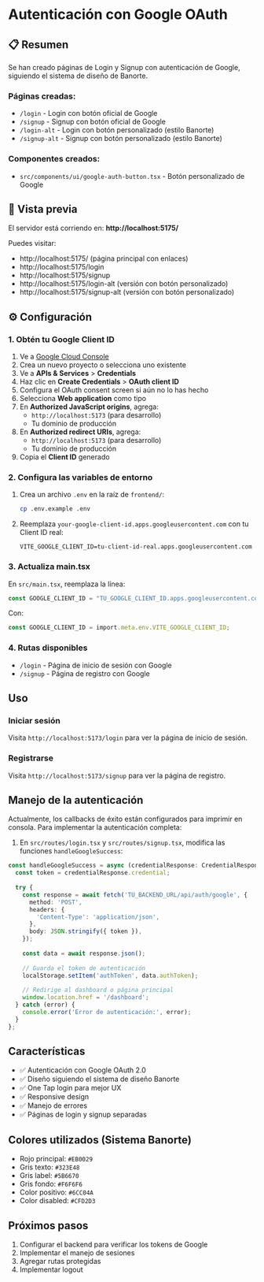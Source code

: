 # Autenticación con Google OAuth

## 📋 Resumen

Se han creado páginas de Login y Signup con autenticación de Google, siguiendo el sistema de diseño de Banorte. 

### Páginas creadas:
- `/login` - Login con botón oficial de Google
- `/signup` - Signup con botón oficial de Google  
- `/login-alt` - Login con botón personalizado (estilo Banorte)
- `/signup-alt` - Signup con botón personalizado (estilo Banorte)

### Componentes creados:
- `src/components/ui/google-auth-button.tsx` - Botón personalizado de Google

## 🚀 Vista previa

El servidor está corriendo en: **http://localhost:5175/**

Puedes visitar:
- http://localhost:5175/ (página principal con enlaces)
- http://localhost:5175/login
- http://localhost:5175/signup
- http://localhost:5175/login-alt (versión con botón personalizado)
- http://localhost:5175/signup-alt (versión con botón personalizado)

## ⚙️ Configuración

### 1. Obtén tu Google Client ID

1. Ve a [Google Cloud Console](https://console.cloud.google.com/)
2. Crea un nuevo proyecto o selecciona uno existente
3. Ve a **APIs & Services** > **Credentials**
4. Haz clic en **Create Credentials** > **OAuth client ID**
5. Configura el OAuth consent screen si aún no lo has hecho
6. Selecciona **Web application** como tipo
7. En **Authorized JavaScript origins**, agrega:
   - `http://localhost:5173` (para desarrollo)
   - Tu dominio de producción
8. En **Authorized redirect URIs**, agrega:
   - `http://localhost:5173` (para desarrollo)
   - Tu dominio de producción
9. Copia el **Client ID** generado

### 2. Configura las variables de entorno

1. Crea un archivo `.env` en la raíz de `frontend/`:
   ```bash
   cp .env.example .env
   ```

2. Reemplaza `your-google-client-id.apps.googleusercontent.com` con tu Client ID real:
   ```
   VITE_GOOGLE_CLIENT_ID=tu-client-id-real.apps.googleusercontent.com
   ```

### 3. Actualiza main.tsx

En `src/main.tsx`, reemplaza la línea:
```typescript
const GOOGLE_CLIENT_ID = "TU_GOOGLE_CLIENT_ID.apps.googleusercontent.com";
```

Con:
```typescript
const GOOGLE_CLIENT_ID = import.meta.env.VITE_GOOGLE_CLIENT_ID;
```

### 4. Rutas disponibles

- `/login` - Página de inicio de sesión con Google
- `/signup` - Página de registro con Google

## Uso

### Iniciar sesión
Visita `http://localhost:5173/login` para ver la página de inicio de sesión.

### Registrarse
Visita `http://localhost:5173/signup` para ver la página de registro.

## Manejo de la autenticación

Actualmente, los callbacks de éxito están configurados para imprimir en consola. Para implementar la autenticación completa:

1. En `src/routes/login.tsx` y `src/routes/signup.tsx`, modifica las funciones `handleGoogleSuccess`:

```typescript
const handleGoogleSuccess = async (credentialResponse: CredentialResponse) => {
  const token = credentialResponse.credential;
  
  try {
    const response = await fetch('TU_BACKEND_URL/api/auth/google', {
      method: 'POST',
      headers: {
        'Content-Type': 'application/json',
      },
      body: JSON.stringify({ token }),
    });
    
    const data = await response.json();
    
    // Guarda el token de autenticación
    localStorage.setItem('authToken', data.authToken);
    
    // Redirige al dashboard o página principal
    window.location.href = '/dashboard';
  } catch (error) {
    console.error('Error de autenticación:', error);
  }
};
```

## Características

- ✅ Autenticación con Google OAuth 2.0
- ✅ Diseño siguiendo el sistema de diseño Banorte
- ✅ One Tap login para mejor UX
- ✅ Responsive design
- ✅ Manejo de errores
- ✅ Páginas de login y signup separadas

## Colores utilizados (Sistema Banorte)

- Rojo principal: `#EB0029`
- Gris texto: `#323E48`
- Gris label: `#5B6670`
- Gris fondo: `#F6F6F6`
- Color positivo: `#6CC04A`
- Color disabled: `#CFD2D3`

## Próximos pasos

1. Configurar el backend para verificar los tokens de Google
2. Implementar el manejo de sesiones
3. Agregar rutas protegidas
4. Implementar logout
